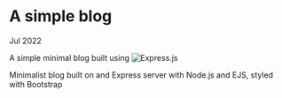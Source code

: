 # A simple blog

Jul 2022

A simple minimal blog built using  ![Express.js](https://img.shields.io/badge/express.js-%23404d59.svg?style=for-the-badge&logo=express&logoColor=%2361DAFB)

Minimalist blog built on and Express server with Node.js and EJS, styled with Bootstrap
